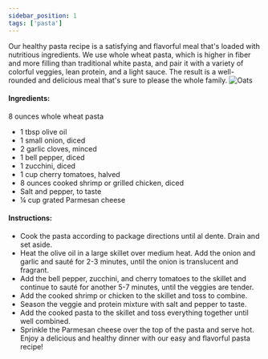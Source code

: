 ```yaml
---
sidebar_position: 1
tags: ['pasta']
---
```

Our healthy pasta recipe is a satisfying and flavorful meal that's loaded with nutritious ingredients. We use whole wheat pasta, which is higher in fiber and more filling than traditional white pasta, and pair it with a variety of colorful veggies, lean protein, and a light sauce. The result is a well-rounded and delicious meal that's sure to please the whole family.
![Oats](/img/pasta.jpeg)
#### Ingredients:

8 ounces whole wheat pasta
- 1 tbsp olive oil
- 1 small onion, diced
- 2 garlic cloves, minced
- 1 bell pepper, diced
- 1 zucchini, diced
-  1 cup cherry tomatoes, halved
- 8 ounces cooked shrimp or grilled chicken, diced
- Salt and pepper, to taste
- ¼  cup grated Parmesan cheese
#### Instructions:
- Cook the pasta according to package directions until al dente. Drain and set aside.
- Heat the olive oil in a large skillet over medium heat. Add the onion and garlic and sauté for 2-3 minutes, until the onion is translucent and fragrant.
- Add the bell pepper, zucchini, and cherry tomatoes to the skillet and continue to sauté for another 5-7 minutes, until the veggies are tender.
- Add the cooked shrimp or chicken to the skillet and toss to combine.
- Season the veggie and protein mixture with salt and pepper to taste.
- Add the cooked pasta to the skillet and toss everything together until well combined.
- Sprinkle the Parmesan cheese over the top of the pasta and serve hot.
Enjoy a delicious and healthy dinner with our easy and flavorful pasta recipe!



